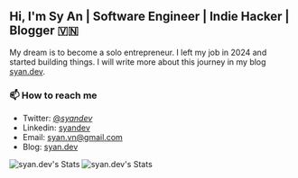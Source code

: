 ## Hi, I'm Sy An | Software Engineer | Indie Hacker | Blogger 🇻🇳

My dream is to become a solo entrepreneur. I left my job in 2024 and started building things. I will write more about this journey in my blog [syan.dev](https://syan.dev).

### 📫 How to reach me

* Twitter: [@_syandev_](https://x.com/_syandev)
* Linkedin: [syandev](https://www.linkedin.com/in/syandev/)
* Email: syan.vn@gmail.com
* Blog: [syan.dev](https://syan.dev)


![syan.dev's Stats](https://github-readme-stats.vercel.app/api?username=syanng&theme=default&show_icons=true&hide_border=false&count_private=true) ![syan.dev's Stats](https://streak-stats.demolab.com/?user=syanng)
